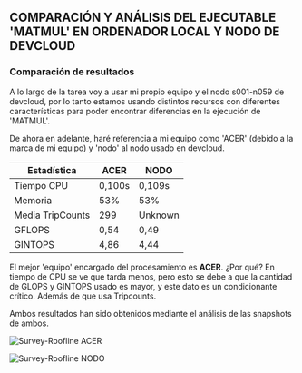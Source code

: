 ## COMPARACIÓN Y ANÁLISIS DEL EJECUTABLE 'MATMUL' EN ORDENADOR LOCAL Y NODO DE DEVCLOUD

### Comparación de resultados

A lo largo de la tarea voy a usar mi propio equipo y el nodo s001-n059 de devcloud, por lo tanto estamos usando distintos recursos con diferentes características para poder encontrar diferencias en la ejecución de 'MATMUL'.

De ahora en adelante, haré referencia a mi equipo como 'ACER' (debido a la marca de mi equipo) y 'nodo' al nodo usado en devcloud.

| Estadística | ACER | NODO |
|-------------|-------------|-------------|
| Tiempo CPU | 0,100s | 0,109s |
| Memoria | 53% | 53% |
| Media TripCounts | 299 | Unknown |
| GFLOPS | 0,54 | 0,49 |
| GINTOPS | 4,86 | 4,44 |

El mejor 'equipo' encargado del procesamiento es **ACER**. ¿Por qué? En tiempo de CPU se ve que tarda menos, pero esto se debe a que la cantidad de GLOPS y GINTOPS usado es mayor, y este dato es un condicionante crítico. Además de que usa Tripcounts.

Ambos resultados han sido obtenidos mediante el análisis de las snapshots de ambos.

![Survey-Roofline ACER](https://github.com/ASIGNATURA-ARCO-UCLM/lab1-andrescastellanoscantos/blob/master/results/task4/Analisis2.png)

![Survey-Roofline NODO](https://github.com/ASIGNATURA-ARCO-UCLM/lab1-andrescastellanoscantos/blob/master/results/task4/Analisis3.png)


